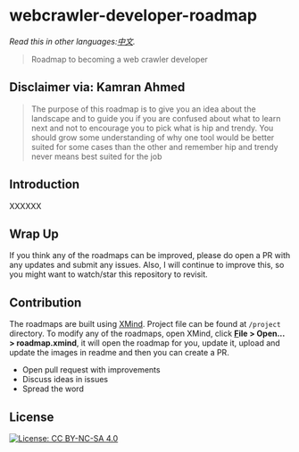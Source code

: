 # webcrawler-developer-roadmap

*Read this in other languages:[中文](README.md).*

> Roadmap to becoming a web crawler developer


## Disclaimer via: Kamran Ahmed
> The purpose of this roadmap is to give you an idea about the landscape and to guide you if you are confused about what to learn next and not to encourage you to pick what is hip and trendy. You should grow some understanding of why one tool would be better suited for some cases than the other and remember hip and trendy never means best suited for the job

## Introduction
XXXXXX


## Wrap Up
If you think any of the roadmaps can be improved, please do open a PR with any updates and submit any issues. Also, I will continue to improve this, so you might want to watch/star this repository to revisit.


## Contribution

The roadmaps are built using [XMind](https://www.xmind.net/). Project file can be found at `/project` directory. To modify any of the roadmaps, open XMind, click **<u>F</u>ile > Open... > roadmap.xmind**, it will open the roadmap for you, update it, upload and update the images in readme and then you can create a PR.		

- Open pull request with improvements
- Discuss ideas in issues
- Spread the word


## License

[![License: CC BY-NC-SA 4.0](https://img.shields.io/badge/License-CC%20BY--NC--SA%204.0-lightgrey.svg)](https://creativecommons.org/licenses/by-nc-sa/4.0/)
